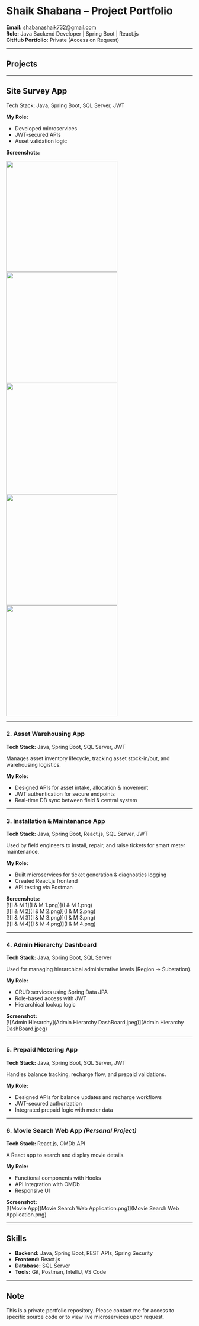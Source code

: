 # Shaik Shabana – Project Portfolio

**Email:** shabanashaik732@gmail.com  
**Role:** Java Backend Developer | Spring Boot | React.js  
**GitHub Portfolio:** Private (Access on Request)

---

## Projects

---

## Site Survey App

Tech Stack: Java, Spring Boot, SQL Server, JWT

**My Role:**
- Developed microservices
- JWT-secured APIs
- Asset validation logic

**Screenshots:**

<a href="Site Survey 1.jpeg" target="_blank">
  <img src="Site Survey 1.jpeg" width="300"/>
</a>

<a href="Site Survey 2.jpeg" target="_blank">
  <img src="Site Survey 2.jpeg" width="300"/>
</a>

<a href="Site Survey 3.jpeg" target="_blank">
  <img src="Site Survey 3.jpeg" width="300"/>
</a>

<a href="Site Survey 4.jpeg" target="_blank">
  <img src="Site Survey 4.jpeg" width="300"/>
</a>

<a href="Site Survey Login.jpeg" target="_blank">
  <img src="Site Survey Login.jpeg" width="300"/>
</a>

---

### 2. Asset Warehousing App  
**Tech Stack:** Java, Spring Boot, SQL Server, JWT  

Manages asset inventory lifecycle, tracking asset stock-in/out, and warehousing logistics.

**My Role:**
- Designed APIs for asset intake, allocation & movement  
- JWT authentication for secure endpoints  
- Real-time DB sync between field & central system  

---

### 3. Installation & Maintenance App  
**Tech Stack:** Java, Spring Boot, React.js, SQL Server, JWT  

Used by field engineers to install, repair, and raise tickets for smart meter maintenance.

**My Role:**
- Built microservices for ticket generation & diagnostics logging  
- Created React.js frontend  
- API testing via Postman  

**Screenshots:**  
[![I & M 1](I & M 1.png)](I & M 1.png)  
[![I & M 2](I & M 2.png)](I & M 2.png)  
[![I & M 3](I & M 3.png)](I & M 3.png)  
[![I & M 4](I & M 4.png)](I & M 4.png)

---

### 4. Admin Hierarchy Dashboard  
**Tech Stack:** Java, Spring Boot, SQL Server  

Used for managing hierarchical administrative levels (Region → Substation).

**My Role:**
- CRUD services using Spring Data JPA  
- Role-based access with JWT  
- Hierarchical lookup logic  

**Screenshot:**  
[![Admin Hierarchy](Admin Hierarchy DashBoard.jpeg)](Admin Hierarchy DashBoard.jpeg)

---

### 5. Prepaid Metering App  
**Tech Stack:** Java, Spring Boot, SQL Server, JWT  

Handles balance tracking, recharge flow, and prepaid validations.

**My Role:**
- Designed APIs for balance updates and recharge workflows  
- JWT-secured authorization  
- Integrated prepaid logic with meter data  

---

### 6. Movie Search Web App *(Personal Project)*  
**Tech Stack:** React.js, OMDb API  

A React app to search and display movie details.

**My Role:**
- Functional components with Hooks  
- API Integration with OMDb  
- Responsive UI  

**Screenshot:**  
[![Movie App](Movie Search Web Application.png)](Movie Search Web Application.png)

---

## Skills

- **Backend:** Java, Spring Boot, REST APIs, Spring Security  
- **Frontend:** React.js  
- **Database:** SQL Server  
- **Tools:** Git, Postman, IntelliJ, VS Code  

---

## Note

This is a private portfolio repository. Please contact me for access to specific source code or to view live microservices upon request.
